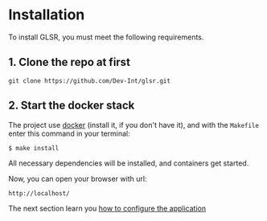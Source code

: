 Installation
============

To install GLSR, you must meet the following requirements.

## 1. Clone the repo at first

```
git clone https://github.com/Dev-Int/glsr.git
```

## 2. Start the docker stack

The project use [docker](https://docs.docker.com/get-docker/) (install it, if you don't have it), and with the `Makefile`
 enter this command in your terminal:
```bash
$ make install
```
All necessary dependencies will be installed, and containers get started.

Now, you can open your browser with url:
```
http://localhost/
```

The next section learn you [how to configure the application](setup.md)
